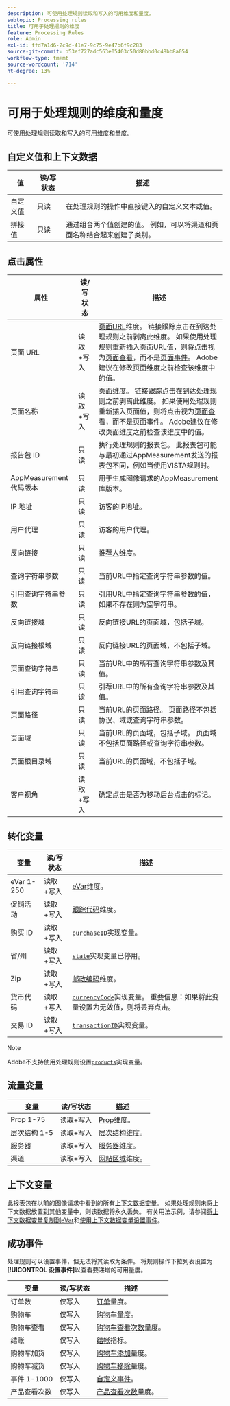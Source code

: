 ```yaml
---
description: 可使用处理规则读取和写入的可用维度和量度。
subtopic: Processing rules
title: 可用于处理规则的维度
feature: Processing Rules
role: Admin
exl-id: ffd7a1d6-2c9d-41e7-9c75-9e47b6f9c283
source-git-commit: b53ef727adc563e05403c50d80bbd0c48bb8a054
workflow-type: tm+mt
source-wordcount: '714'
ht-degree: 13%

---
```


# 可用于处理规则的维度和量度

可使用处理规则读取和写入的可用维度和量度。

## 自定义值和上下文数据

| 值 | 读/写状态 | 描述 |
| --- | --- | --- |
| 自定义值 | 只读 | 在处理规则的操作中直接键入的自定义文本或值。 |
| 拼接值 | 只读 | 通过组合两个值创建的值。 例如，可以将渠道和页面名称结合起来创建子类别。 |

## 点击属性

| 属性 | 读/写状态 | 描述 |
| --- | --- | --- |
| 页面 URL | 读取+写入 | [页面URL](/help/components/dimensions/page-url.md)维度。 链接跟踪点击在到达处理规则之前剥离此维度。 如果使用处理规则重新插入页面URL值，则将点击视为[页面查看](/help/components/metrics/page-views.md)，而不是[页面事件](/help/components/metrics/page-events.md)。 Adobe建议在修改页面维度之前检查该维度中的值。 |
| 页面名称 | 读取+写入 | [页面](/help/components/dimensions/page.md)维度。 链接跟踪点击在到达处理规则之前剥离此维度。 如果使用处理规则重新插入页面值，则将点击视为[页面查看](/help/components/metrics/page-views.md)，而不是[页面事件](/help/components/metrics/page-events.md)。 Adobe建议在修改页面维度之前检查该维度中的值。 |
| 报告包 ID | 只读 | 执行处理规则的报表包。 此报表包可能与最初通过AppMeasurement发送的报表包不同，例如当使用VISTA规则时。 |
| AppMeasurement代码版本 | 只读 | 用于生成图像请求的AppMeasurement库版本。 |
| IP 地址 | 只读 | 访客的IP地址。 |
| 用户代理 | 只读 | 访客的用户代理。 |
| 反向链接 | 只读 | [推荐人](/help/components/dimensions/referrer.md)维度。 |
| 查询字符串参数 | 只读 | 当前URL中指定查询字符串参数的值。 |
| 引用查询字符串参数 | 只读 | 引用URL中指定查询字符串参数的值，如果不存在则为空字符串。 |
| 反向链接域 | 只读 | 反向链接URL的页面域，包括子域。 |
| 反向链接根域 | 只读 | 反向链接URL的页面域，不包括子域。 |
| 页面查询字符串 | 只读 | 当前URL中的所有查询字符串参数及其值。 |
| 引用查询字符串 | 只读 | 引荐URL中的所有查询字符串参数及其值。 |
| 页面路径 | 只读 | 当前URL的页面路径。 页面路径不包括协议、域或查询字符串参数。 |
| 页面域 | 只读 | 当前URL的页面域，包括子域。 页面域不包括页面路径或查询字符串参数。 |
| 页面根目录域 | 只读 | 当前URL的页面域，不包括子域。 |
| 客户视角 | 读取+写入 | 确定点击是否为移动后台点击的标记。 |

## 转化变量

| 变量 | 读/写状态 | 描述 |
| --- | --- | --- |
| eVar 1-250 | 读取+写入 | [eVar](/help/components/dimensions/evar.md)维度。 |
| 促销活动 | 读取+写入 | [跟踪代码](/help/components/dimensions/tracking-code.md)维度。 |
| 购买 ID | 读取+写入 | [`purchaseID`](/help/implement/vars/page-vars/purchaseid.md)实现变量。 |
| 省/州 | 读取+写入 | [`state`](/help/implement/vars/page-vars/state.md)实现变量已停用。 |
| Zip | 读取+写入 | [邮政编码](/help/components/dimensions/zip-code.md)维度。 |
| 货币代码 | 读取+写入 | [`currencyCode`](/help/implement/vars/config-vars/currencycode.md)实现变量。 重要信息：如果将此变量设置为无效值，则将丢弃点击。 |
| 交易 ID | 读取+写入 | [`transactionID`](/help/import/data-sources/transactionid.md)实现变量。 |

>[!NOTE]
>Adobe不支持使用处理规则设置[`products`](/help/implement/vars/page-vars/products.md)实现变量。

## 流量变量

| 变量 | 读/写状态 | 描述 |
| --- | --- | --- |
| Prop 1-75 | 读取+写入 | [Prop](/help/components/dimensions/prop.md)维度。 |
| 层次结构 1-5 | 读取+写入 | [层次结构](/help/components/dimensions/hierarchy.md)维度。 |
| 服务器 | 读取+写入 | [服务器](/help/components/dimensions/server.md)维度。 |
| 渠道 | 读取+写入 | [网站区域](/help/components/dimensions/site-section.md)维度。 |

## 上下文变量

此报表包在以前的图像请求中看到的所有[上下文数据变量](/help/implement/vars/page-vars/contextdata.md)。 如果处理规则未将上下文数据放置到其他变量中，则该数据将永久丢失。 有关用法示例，请参阅[将上下文数据变量复制到eVar](processing-rules-examples/processing-rules-copy-context-data.md)和[使用上下文数据变量设置事件](processing-rules-examples/processing-rules-copy-context-data-event.md)。

## 成功事件

处理规则可以设置事件，但无法将其读取为条件。 将规则操作下拉列表设置为&#x200B;**[!UICONTROL 设置事件]**&#x200B;以查看要递增的可用量度。

| 变量 | 读/写状态 | 描述 |
| --- | --- | --- |
| 订单数 | 仅写入 | [订单](/help/components/metrics/orders.md)量度。 |
| 购物车 | 仅写入 | [购物车](/help/components/metrics/carts.md)量度。 |
| 购物车查看 | 仅写入 | [购物车查看次数](/help/components/metrics/cart-views.md)量度。 |
| 结账 | 仅写入 | [结帐](/help/components/metrics/checkouts.md)指标。 |
| 购物车加货 | 仅写入 | [购物车添加](/help/components/metrics/cart-additions.md)量度。 |
| 购物车减货 | 仅写入 | [购物车移除](/help/components/metrics/cart-removals.md)量度。 |
| 事件 1-1000 | 仅写入 | [自定义事件](/help/components/metrics/custom-events.md)。 |
| 产品查看次数 | 仅写入 | [产品查看次数](/help/components/metrics/product-views.md)量度。 |

